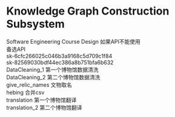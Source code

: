 # Knowledge Graph Construction Subsystem
 Software Engineering Course Design
如果API不能使用  
备选API  
sk-6cfc266025c046b3a9168c5d709c1f84  
sk-82569030bdf44ec386a8b751bfa6b632  
DataCleaning_1 第一个博物馆数据清洗  
DataCleaning_2 第二个博物馆数据清洗  
give_relic_names 文物取名  
hebing 合并csv  
translation 第一个博物馆翻译  
translation_2 第二个博物馆翻译  
